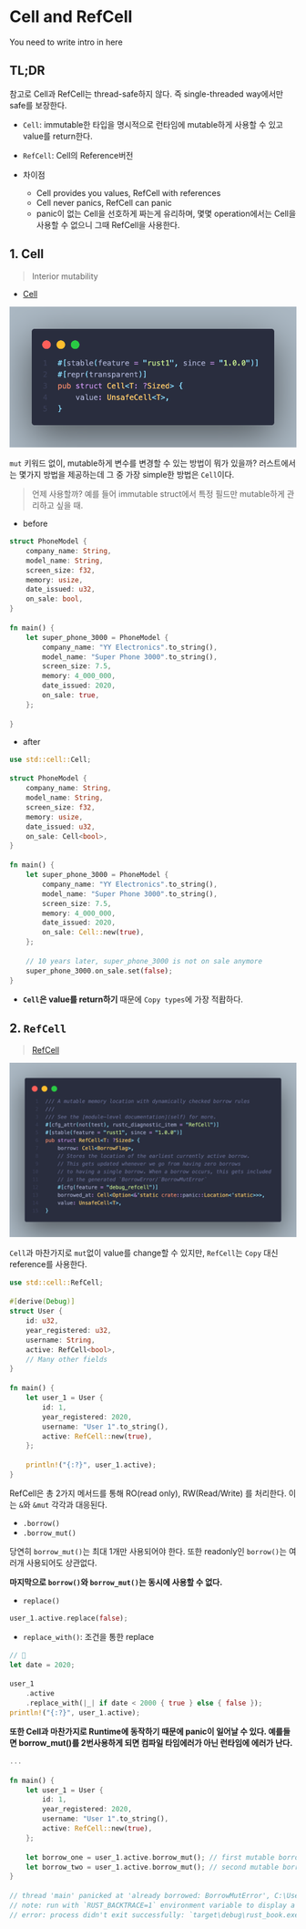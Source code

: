 # Cell and RefCell


You need to write intro in here
<!--more-->

## TL;DR
참고로 Cell과 RefCell는 thread-safe하지 않다. 즉 single-threaded way에서만 safe를 보장한다.

- `Cell`: immutable한 타입을 명시적으로 런타임에 mutable하게 사용할 수 있고 value를 return한다.
- `RefCell`: Cell의 Reference버전


- 차이점
    - Cell provides you values, RefCell with references
    - Cell never panics, RefCell can panic
    - panic이 없는 Cell을 선호하게 짜는게 유리하며, 몇몇 operation에서는 Cell을 사용할 수 없으니 그때 RefCell을 사용한다.


## 1. Cell
> Interior mutability

- [Cell](https://fongyoong.github.io/easy_rust/Chapter_41.html?highlight=cell#cell)

<center>

![](/images/cell.png)

</center>

`mut` 키워드 없이, mutable하게 변수를 변경할 수 있는 방법이 뭐가 있을까?
러스트에서는 몇가지 방법을 제공하는데 그 중 가장 simple한 방법은 `Cell`이다.

> 언제 사용할까? 예를 들어 immutable struct에서 특정 필드만 mutable하게 관리하고 싶을 때.

- before

```rs
struct PhoneModel {
    company_name: String,
    model_name: String,
    screen_size: f32,
    memory: usize,
    date_issued: u32,
    on_sale: bool,
}

fn main() {
    let super_phone_3000 = PhoneModel {
        company_name: "YY Electronics".to_string(),
        model_name: "Super Phone 3000".to_string(),
        screen_size: 7.5,
        memory: 4_000_000,
        date_issued: 2020,
        on_sale: true,
    };

}
```

- after

```rs
use std::cell::Cell;

struct PhoneModel {
    company_name: String,
    model_name: String,
    screen_size: f32,
    memory: usize,
    date_issued: u32,
    on_sale: Cell<bool>,
}

fn main() {
    let super_phone_3000 = PhoneModel {
        company_name: "YY Electronics".to_string(),
        model_name: "Super Phone 3000".to_string(),
        screen_size: 7.5,
        memory: 4_000_000,
        date_issued: 2020,
        on_sale: Cell::new(true),
    };

    // 10 years later, super_phone_3000 is not on sale anymore
    super_phone_3000.on_sale.set(false);
}
```

- **`Cell`은 value를 return하기** 때문에 `Copy types`에 가장 적홥하다.


## 2. `RefCell`
> [RefCell](https://fongyoong.github.io/easy_rust/Chapter_42.html)

<center>

![](/images/refcell.png)

</center>


`Cell`과 마찬가지로 `mut`없이 value를 change할 수 있지만, `RefCell`는 `Copy` 대신 reference를 사용한다.

```rs
use std::cell::RefCell;

#[derive(Debug)]
struct User {
    id: u32,
    year_registered: u32,
    username: String,
    active: RefCell<bool>,
    // Many other fields
}

fn main() {
    let user_1 = User {
        id: 1,
        year_registered: 2020,
        username: "User 1".to_string(),
        active: RefCell::new(true),
    };

    println!("{:?}", user_1.active);
}
```

RefCell은 총 2가지 메서드를 통해 RO(read only), RW(Read/Write) 를 처리한다. 이는 `&`와 `&mut` 각각과 대응된다.

- `.borrow()`
- `.borrow_mut()`

당연히 `borrow_mut()`는 최대 1개만 사용되어야 한다. 또한 readonly인 `borrow()`는 여러개 사용되어도 상관없다.

**마지막으로 `borrow()`와 `borrow_mut()`는 동시에 사용할 수 없다.**


- `replace()`
```rs
user_1.active.replace(false);
```

- `replace_with()`: 조건을 통한 replace
```rs
// 🚧
let date = 2020;

user_1
    .active
    .replace_with(|_| if date < 2000 { true } else { false });
println!("{:?}", user_1.active);
```


**또한 Cell과 마찬가지로 Runtime에 동작하기 때문에 panic이 일어날 수 있다. 예를들면 borrow_mut()를 2번사용하게 되면 컴파일 타임에러가 아닌 런타임에 에러가 난다.**


```rs
...

fn main() {
    let user_1 = User {
        id: 1,
        year_registered: 2020,
        username: "User 1".to_string(),
        active: RefCell::new(true),
    };

    let borrow_one = user_1.active.borrow_mut(); // first mutable borrow - okay
    let borrow_two = user_1.active.borrow_mut(); // second mutable borrow - not okay
}

// thread 'main' panicked at 'already borrowed: BorrowMutError', C:\Users\mithr\.rustup\toolchains\stable-x86_64-pc-windows-msvc\lib/rustlib/src/rust\src\libcore\cell.rs:877:9
// note: run with `RUST_BACKTRACE=1` environment variable to display a backtrace
// error: process didn't exit successfully: `target\debug\rust_book.exe` (exit code: 101)
```



